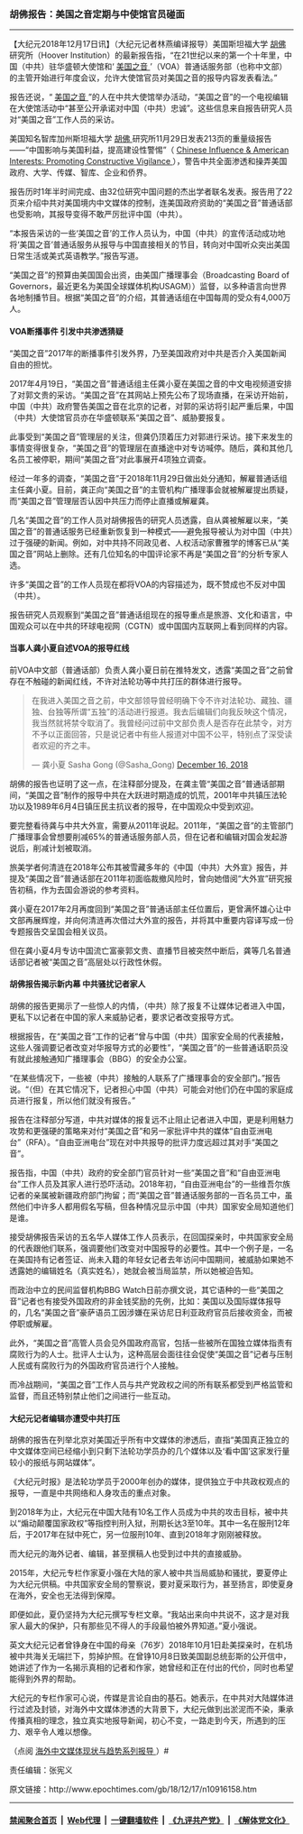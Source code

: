 ### 胡佛报告：美国之音定期与中使馆官员碰面
------------------------

<p>
 【大纪元2018年12月17日讯】（大纪元记者林燕编译报导）美国斯坦福大学
 <a href="http://www.epochtimes.com/gb/tag/%E8%83%A1%E4%BD%9B.html">
  胡佛
 </a>
 研究所（Hoover Institution）的最新报告指，“在21世纪以来的第一个十年里，中国（中共）驻华盛顿大使馆和‘
 <a href="http://www.epochtimes.com/gb/tag/%E7%BE%8E%E5%9B%BD%E4%B9%8B%E9%9F%B3.html">
  美国之音
 </a>
 ’（VOA）普通话服务部（也称中文部）的主管开始进行年度会议，允许大使馆官员对美国之音的报导内容发表看法。”
</p>
<p>
 报告还说，“
 <a href="http://www.epochtimes.com/gb/tag/%E7%BE%8E%E5%9B%BD%E4%B9%8B%E9%9F%B3.html">
  美国之音
 </a>
 ”的人在中共大使馆举办活动，“美国之音”的一个电视编辑在大使馆活动中“甚至公开承诺对中国（中共）忠诚”。这些信息来自报告研究人员对“美国之音”工作人员的采访。
</p>
<p>
 美国知名智库加州斯坦福大学
 <a href="http://www.epochtimes.com/gb/tag/%E8%83%A1%E4%BD%9B.html">
  胡佛
 </a>
 研究所11月29日发表213页的重量级报告——“中国影响与美国利益，提高建设性警惕”（
 <a href="https://www.hoover.org/research/chinese-influence-american-interests-promoting-constructive-vigilance" rel="noopener noreferrer" target="_blank">
  Chinese Influence &amp; American Interests: Promoting Constructive Vigilance
 </a>
 ），警告中共全面渗透和操弄美国政府、大学、传媒、智库、企业和侨界。
</p>
<div class="adshow300" data-google-query-id="COr_lozSp98CFYPYwAodGeQL6Q" id="inarticle_ad300">
 <div id="google_ads_iframe_/5965368/DJYwww_articles_news_below-header_0__container__">
  报告历时1年半时间完成、由32位研究中国问题的杰出学者联名发表。报告用了22页来介绍中共对美国境内中文媒体的控制，连美国政府资助的“美国之音”普通话部也受影响，其报导变得不敢严厉批评中国（中共）。
 </div>
</div>
<p>
 “本报告采访的一些‘美国之音’的工作人员认为，中国（中共）的宣传活动成功地将‘美国之音’普通话服务从报导与中国直接相关的节目，转向对中国听众突出美国日常生活或美式英语教学。”报告写道。
</p>
<p>
 “美国之音”的预算由美国国会出资，由美国广播理事会（Broadcasting Board of Governors，最近更名为美国全球媒体机构USAGM））监督，以多种语言向世界各地制播节目。根据“美国之音”的介绍，其普通话组在中国每周的受众有4,000万人。
</p>
<h4>
 VOA断播事件 引发中共渗透猜疑
</h4>
<p>
 “美国之音”2017年的断播事件引发外界，乃至美国政府对中共是否介入美国新闻自由的担忧。
</p>
<p>
 2017年4月19日，“美国之音”普通话组主任龚小夏在美国之音的中文电视频道安排了对郭文贵的采访。“美国之音”在其网站上预先公布了现场直播，在采访开始前，中国（中共）政府警告美国之音在北京的记者，对郭的采访将引起严重后果，中国（中共）大使馆官员亦在华盛顿联系“美国之音”、威胁要报复。
</p>
<p>
 此事受到“美国之音”管理层的关注，但龚仍顶着压力对郭进行采访。接下来发生的事情变得很复杂，“美国之音”的管理层在直播途中对专访喊停。随后，龚和其他几名员工被停职，期间“美国之音”对此事展开4项独立调查。
</p>
<p>
 经过一年多的调查，“美国之音”于2018年11月29日做出处分通知，解雇普通话组主任龚小夏。目前，龚正向“美国之音”的主管机构广播理事会就被解雇提出质疑，而“美国之音”管理层否认因中共压力而停止直播或解雇龚。
</p>
<p>
 几名“美国之音”的工作人员对胡佛报告的研究人员透露，自从龚被解雇以来，“美国之音”的普通话服务已经重新恢复到一种模式——避免报导被认为对中国（中共）过于强硬的新闻。例如，对中共持不同政见者、人权活动家曹雅学的博客已从“美国之音”网站上删除。还有几位知名的中国评论家不再是“美国之音”的分析专家人选。
</p>
<p>
 许多“美国之音”的工作人员现在都将VOA的内容描述为，既不赞成也不反对中国（中共）。
</p>
<p>
 报告研究人员观察到“美国之音”普通话组现在的报导重点是旅游、文化和语言，中国观众可以在中共的环球电视网（CGTN）或中国国内互联网上看到同样的内容。
</p>
<h4>
 当事人龚小夏自述VOA的报导红线
</h4>
<p>
 前VOA中文部（普通话部）负责人龚小夏日前在推特发文，透露“美国之音”之前曾存在不触碰的新闻红线，不许对法轮功等中共打压的群体进行报导。
</p>
<blockquote class="twitter-tweet" data-lang="en">
 <p dir="ltr" lang="zh">
  在我进入美国之音之前，中文部领导曾经明确下令不许对法轮功、藏独、疆独、台独等所谓“五独”的活动进行报道。我去后编辑们向我反映这个情况，我当然就将禁令取消了。我曾经问过前中文部负责人是否存在此禁令，对方不予以正面回答，只是说记者中有些人报道对中国不公平，特别点了深受读者欢迎的齐之丰。
 </p>
 <p>
  — 龚小夏 Sasha Gong (@Sasha_Gong)
  <a href="https://twitter.com/Sasha_Gong/status/1074135450607149056?ref_src=twsrc%5Etfw">
   December 16, 2018
  </a>
 </p>
</blockquote>
<p>
 <p>
  胡佛的报告也证明了这一点，在注释部分提及，在龚主管“美国之音”普通话部期间，“美国之音”制作的报导中共在大跃进时期造成的饥荒，2001年中共镇压法轮功以及1989年6月4日镇压民主抗议者的报导，在中国观众中受到欢迎。
 </p>
 <p>
  要完整看待龚与中共大外宣，需要从2011年说起。2011年，“美国之音”的主管部门广播理事会曾想要削减65%的普通话服务部人员，但在记者和编辑对国会发起游说后，削减计划被取消。
 </p>
 <p>
  旅美学者何清涟在2018年公布其被雪藏多年的《中国（中共）大外宣》报告，并提及“美国之音”普通话部在2011年初面临裁撤风险时，曾向她借阅“大外宣”研究报告初稿，作为去国会游说的参考资料。
 </p>
 <p>
  龚小夏在2017年2月再度回到“美国之音”普通话部主任位置后，更曾满怀雄心让中文部再展辉煌，并向何清涟再次借过大外宣的报告，并将其中重要内容译写成一份专题报告交呈国会相关议员。
 </p>
 <p>
  但在龚小夏4月专访中国流亡富豪郭文贵、直播节目被突然中断后，龚等几名普通话部记者被“美国之音”高层处以行政性休假。
 </p>
 <h4>
  胡佛报告揭示新内幕 中共骚扰记者家人
 </h4>
 <p>
  胡佛的报告更揭示了一些惊人的内情，（中共）除了报复不让媒体记者进入中国，更私下以记者在中国的家人来威胁记者，要求记者改变报导方式。
 </p>
 <p>
  根据报告，在“美国之音”工作的记者“曾与中国（中共）国家安全局的代表接触，这些人强调要记者改变对华报导方式的必要性”，“美国之音”的一些普通话职员没有就此接触通知广播理事会（BBG）的安全办公室。
 </p>
 <p>
  “在某些情况下，一些被（中共）接触的人联系了广播理事会的安全部门。”报告说。“（但）在其它情况下，记者担心中国（中共）可能会对他们仍在中国的家庭成员进行报复，所以他们就没有报告。”
 </p>
 <p>
  报告在注释部分写道，中共对媒体的报复远不止阻止记者进入中国，更是利用魅力攻势和更强硬的策略来对付“美国之音”和另一家批评中共的媒体“自由亚洲电台”（RFA）。“自由亚洲电台”现在对中共报导的批评力度远超过其对手“美国之音”。
 </p>
 <p>
  报告指，中国（中共）政府的安全部门官员针对一些“美国之音”和“自由亚洲电台”工作人员及其家人进行恐吓活动。2018年初，“自由亚洲电台”的一些维吾尔族记者的亲属被新疆政府部门拘留；而“美国之音”普通话服务部的一百名员工中，虽然他们中许多人都用假名写稿，但各种情况显示中国（中共）国家安全局知道他们是谁。
 </p>
 <p>
  接受胡佛报告采访的五名华人媒体工作人员表示，在回国探亲时，中共国家安全局的代表跟他们联系，强调要他们改变对中国报导的必要性。其中一个例子是，一名在美国持有记者签证、尚未入籍的年轻女记者去年访问中国期间，被威胁如果她不透露她的编辑姓名（真实姓名），她就会被当局监禁，所以她被迫告知。
 </p>
 <p>
  而政治中立的民间监督机构BBG Watch日前亦撰文说，其它语种的一些“美国之音”记者也有接受外国政府的非金钱奖励的先例，比如：美国以及国际媒体报导的，几名“美国之音”豪萨语员工因涉嫌在采访尼日利亚政府官员后接收资金，而被停职或解雇。
 </p>
 <p>
  此外，“美国之音”高管人员会见外国政府高官，包括一些被所在国独立媒体指责有腐败行为的人士。批评人士认为，这种高层会面往往会促使“美国之音”记者与压制人民或有腐败行为的外国政府官员进行个人接触。
 </p>
 <p>
  而冷战期间，“美国之音”工作人员与共产党政权之间的所有联系都受到严格监管和监督，而且还特别禁止他们之间进行一些互动。
 </p>
 <h4>
  大纪元记者编辑亦遭受中共打压
 </h4>
 <p>
  胡佛的报告在列举北京对美国近乎所有中文媒体的渗透后，直指“美国真正独立的中文媒体空间已经缩小到只剩下法轮功学员办的几个媒体以及‘看中国’这家发行量较小的报纸与网站媒体”。
 </p>
 <p>
  《大纪元时报》是法轮功学员于2000年创办的媒体，提供独立于中共政权观点的报导，一直是中共网络和人身攻击的重点对象。
 </p>
 <p>
  到2018年为止，大纪元在中国大陆有10名工作人员成为中共的攻击目标，被中共以“煽动颠覆国家政权”等指控判刑入狱，刑期长达3至10年。其中一名在服刑12年后，于2017年在狱中死亡，另一位服刑10年、直到2018年才刚刚被释放。
 </p>
 <p>
  而大纪元的海外记者、编辑，甚至撰稿人也受到过中共的直接威胁。
 </p>
 <p>
  2015年，大纪元专栏作家夏小强在大陆的家人被中共当局威胁和骚扰，要夏停止为大纪元供稿。中共国家安全局的警察说，要对夏采取行为，甚至扬言，即使夏身在海外，安全也无法得到保障。
 </p>
 <p>
  即便如此，夏仍坚持为大纪元撰写专栏文章。“我站出来向中共说不，这才是对我家人最大的保护，只有那些见不得人的手段最怕被外界知道。”夏小强说。
 </p>
 <p>
  英文大纪元记者曾铮身在中国的母亲（76岁）2018年10月1日赴美探亲时，在机场被中共海关无端拦下，剪掉护照。在曾铮10月8日致美国副总统彭斯的公开信中，她讲述了作为一名揭示真相的记者和作家，她曾经和正在付出的代价，同时也希望能得到外界的帮助。
 </p>
 <p>
  大纪元的专栏作家可心说，传媒是言论自由的基石。她表示，在中共对大陆媒体进行过滤及封锁，对海外中文媒体渗透的大背景下，大纪元做到出淤泥而不染，秉承传播真相的理念，独立真实地报导新闻，初心不变，一路走到今天，所遇到的压力、艰辛令人难以想像。
 </p>
 <p>
  （点阅
  <a href="http://www.epochtimes.com/gb/tag/%E6%B5%B7%E5%A4%96%E4%B8%AD%E6%96%87%E5%AA%92%E9%AB%94%E7%8F%BE%E7%8B%80%E8%88%87%E8%B6%A8%E5%8B%A2.html" rel="noopener noreferrer" target="_blank">
   海外中文媒体现状与趋势系列报导
  </a>
  ）#
 </p>
 <p>
  责任编辑：张宪义
 </p>
</p>
原文链接：http://www.epochtimes.com/gb/18/12/17/n10916158.htm


------------------------
#### [禁闻聚合首页](https://github.com/gfw-breaker/banned-news/blob/master/README.md) &nbsp;|&nbsp; [Web代理](https://github.com/gfw-breaker/open-proxy/blob/master/README.md) &nbsp;|&nbsp; [一键翻墙软件](https://github.com/gfw-breaker/nogfw/blob/master/README.md) &nbsp;|&nbsp; [《九评共产党》](https://github.com/gfw-breaker/9ping.md/blob/master/README.md#九评之一评共产党是什么) &nbsp;|&nbsp; [《解体党文化》](https://github.com/gfw-breaker/jtdwh.md/blob/master/README.md#绪论)